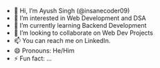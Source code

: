 - 👋 Hi, I’m Ayush Singh (@insanecoder09)
- 👀 I’m interested in Web Development and DSA
- 🌱 I’m currently learning Backend Development
- 💞️ I’m looking to collaborate on Web Dev Projects
- 📫 You can reach me on LinkedIn.
- 😄 Pronouns: He/Him
- ⚡ Fun fact: ...

<!---
insanecoder09/insanecoder09 is a ✨ special ✨ repository because its `README.md` (this file) appears on your GitHub profile.
You can click the Preview link to take a look at your changes.
--->
